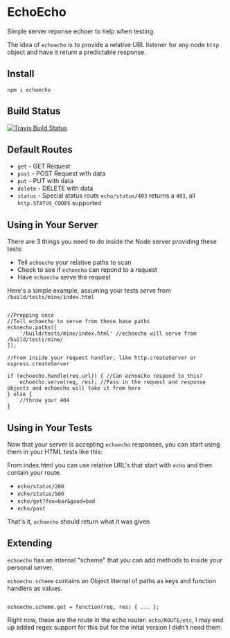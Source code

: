 EchoEcho
========

Simple server reponse echoer to help when testing.

The idea of `echoecho` is to provide a relative URL listener
for any node `http` object and have it return a predictable
response.

Install
-------

    npm i echoecho


Build Status
------------

[![Travis Build Status](https://secure.travis-ci.org/davglass/echoecho.png?branch=master)](http://travis-ci.org/davglass/echoecho)

Default Routes
--------------

* `get` - GET Request
* `post` - POST Request with data
* `put` - PUT with data
* `delete` - DELETE with data
* `status` - Special status route `echo/status/403` returns a `403`, all `http.STATUS_CODES` supported

Using in Your Server
--------------------

There are 3 things you need to do inside the Node server providing these tests:

* Tell `echoecho` your relative paths to scan
* Check to see if `echoecho` can repond to a request
* Have `echoecho` serve the request

Here's a simple example, assuming your tests serve from `/build/tests/mine/index.html`

```

//Prepping once
//Tell echoecho to serve from these base paths
echoecho.paths([
    '/build/tests/mine/index.html' //echoecho will serve from /build/tests/mine/
]);

//From inside your request handler, like http.createServer or express.createServer

if (echoecho.handle(req.url)) { //Can echoecho respond to this?
    echoecho.serve(req, res); //Pass in the request and response objects and echoecho will take it from here
} else {
    //throw your 404
}

```

Using in Your Tests
-------------------

Now that your server is accepting `echoecho` responses, you can start using them in your HTML tests like this:

From index.html you can use relative URL's that start with `echo` and then contain your route.

* `echo/status/200`
* `echo/status/500`
* `echo/get?foo=bar&good=bad`
* `echo/post`

That's it, `echoecho` should return what it was given

Extending
---------

`echoecho` has an internal "scheme" that you can add methods to inside your personal server.

`echoecho.scheme` contains an Object liternal of paths as keys and function handlers as values.

```

echoecho.scheme.get = function(req, res) { ... };

```

Right now, these are the route in the echo router: `echo/ROUTE/etc`, I may end up added regex support for this
but for the inital version I didn't need them.
